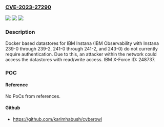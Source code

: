 ### [CVE-2023-27290](https://cve.mitre.org/cgi-bin/cvename.cgi?name=CVE-2023-27290)
![](https://img.shields.io/static/v1?label=Product&message=Observability%20with%20Instana&color=blue)
![](https://img.shields.io/static/v1?label=Version&message=239-0%3C%20239-2%20&color=brighgreen)
![](https://img.shields.io/static/v1?label=Vulnerability&message=CWE-306%20Missing%20Authentication%20for%20Critical%20Function&color=brighgreen)

### Description

Docker based datastores for IBM Instana (IBM Observability with Instana 239-0 through 239-2, 241-0 through 241-2, and 243-0) do not currently require authentication. Due to this, an attacker within the network could access the datastores with read/write access. IBM X-Force ID: 248737.

### POC

#### Reference
No PoCs from references.

#### Github
- https://github.com/karimhabush/cyberowl

